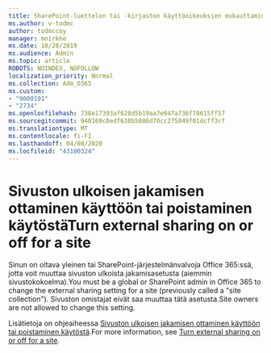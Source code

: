 ```yaml
---
title: SharePoint-luettelon tai -kirjaston käyttöoikeuksien mukauttaminen
ms.author: v-todmc
author: todmccoy
manager: mnirkhe
ms.date: 10/28/2019
ms.audience: Admin
ms.topic: article
ROBOTS: NOINDEX, NOFOLLOW
localization_priority: Normal
ms.collection: Adm_O365
ms.custom:
- "9000191"
- "2734"
ms.openlocfilehash: 738e17393af628d5b19aa7e047a736f78615ff57
ms.sourcegitcommit: 940169c0edf638b5086d70cc275049f01dcff3cf
ms.translationtype: MT
ms.contentlocale: fi-FI
ms.lasthandoff: 04/08/2020
ms.locfileid: "43100324"
---
```

# <a name="turn-external-sharing-on-or-off-for-a-site"></a><span data-ttu-id="2c7bf-102">Sivuston ulkoisen jakamisen ottaminen käyttöön tai poistaminen käytöstä</span><span class="sxs-lookup"><span data-stu-id="2c7bf-102">Turn external sharing on or off for a site</span></span>

<span data-ttu-id="2c7bf-103">Sinun on oltava yleinen tai SharePoint-järjestelmänvalvoja Office 365:ssä, jotta voit muuttaa sivuston ulkoista jakamisasetusta (aiemmin sivustokokoelma).</span><span class="sxs-lookup"><span data-stu-id="2c7bf-103">You must be a global or SharePoint admin in Office 365 to change the external sharing setting for a site (previously called a "site collection").</span></span> <span data-ttu-id="2c7bf-104">Sivuston omistajat eivät saa muuttaa tätä asetusta.</span><span class="sxs-lookup"><span data-stu-id="2c7bf-104">Site owners are not allowed to change this setting.</span></span> 

<span data-ttu-id="2c7bf-105">Lisätietoja on ohjeaiheessa [Sivuston ulkoisen jakamisen ottaminen käyttöön tai poistaminen käytöstä](https://docs.microsoft.com/sharepoint/change-external-sharing-site).</span><span class="sxs-lookup"><span data-stu-id="2c7bf-105">For more information, see [Turn external sharing on or off for a site](https://docs.microsoft.com/sharepoint/change-external-sharing-site).</span></span>
